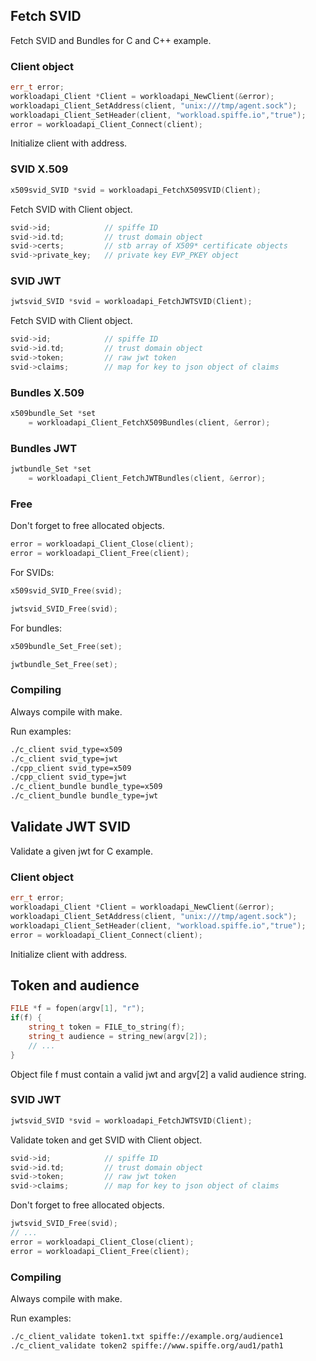 ## Fetch SVID

Fetch SVID and Bundles for C and C++ example.
### Client object
``` C++
err_t error;
workloadapi_Client *Client = workloadapi_NewClient(&error);
workloadapi_Client_SetAddress(client, "unix:///tmp/agent.sock");
workloadapi_Client_SetHeader(client, "workload.spiffe.io","true");
error = workloadapi_Client_Connect(client);
```
Initialize client with address.

### SVID X.509
``` C++
x509svid_SVID *svid = workloadapi_FetchX509SVID(Client);
```
Fetch SVID with Client object.
``` C++
svid->id;            // spiffe ID
svid->id.td;         // trust domain object
svid->certs;         // stb array of X509* certificate objects
svid->private_key;   // private key EVP_PKEY object
```

### SVID JWT
``` C++
jwtsvid_SVID *svid = workloadapi_FetchJWTSVID(Client);
```
Fetch SVID with Client object.
``` C++
svid->id;            // spiffe ID
svid->id.td;         // trust domain object
svid->token;         // raw jwt token
svid->claims;        // map for key to json object of claims
```
### Bundles X.509
``` C++
x509bundle_Set *set
    = workloadapi_Client_FetchX509Bundles(client, &error);
```
### Bundles JWT
``` C++
jwtbundle_Set *set
    = workloadapi_Client_FetchJWTBundles(client, &error);
```
### Free
Don't forget to free allocated objects.
``` C++
error = workloadapi_Client_Close(client);
error = workloadapi_Client_Free(client);
```
For SVIDs:
``` C++
x509svid_SVID_Free(svid);
```
``` C++
jwtsvid_SVID_Free(svid);
```
For bundles:
``` C++
x509bundle_Set_Free(set);
```
``` C++
jwtbundle_Set_Free(set);
```
### Compiling
Always compile with make.

Run examples: 
``` bash
./c_client svid_type=x509
./c_client svid_type=jwt
./cpp_client svid_type=x509
./cpp_client svid_type=jwt
./c_client_bundle bundle_type=x509
./c_client_bundle bundle_type=jwt
```
## Validate JWT SVID

Validate a given jwt for C example.

### Client object
``` C++
err_t error;
workloadapi_Client *Client = workloadapi_NewClient(&error);
workloadapi_Client_SetAddress(client, "unix:///tmp/agent.sock");
workloadapi_Client_SetHeader(client, "workload.spiffe.io","true");
error = workloadapi_Client_Connect(client);
```
Initialize client with address.

## Token and audience
``` C++
FILE *f = fopen(argv[1], "r");
if(f) {
    string_t token = FILE_to_string(f);
    string_t audience = string_new(argv[2]);
    // ...
}
```
Object file f must contain a valid jwt and argv[2] a valid audience string.

### SVID JWT
``` C++
jwtsvid_SVID *svid = workloadapi_FetchJWTSVID(Client);
```
Validate token and get SVID with Client object.
``` C++
svid->id;            // spiffe ID
svid->id.td;         // trust domain object
svid->token;         // raw jwt token
svid->claims;        // map for key to json object of claims
```
Don't forget to free allocated objects.
``` C++
jwtsvid_SVID_Free(svid);
// ...
error = workloadapi_Client_Close(client);
error = workloadapi_Client_Free(client);
```

### Compiling
Always compile with make.

Run examples: 
``` bash
./c_client_validate token1.txt spiffe://example.org/audience1
./c_client_validate token2 spiffe://www.spiffe.org/aud1/path1
```